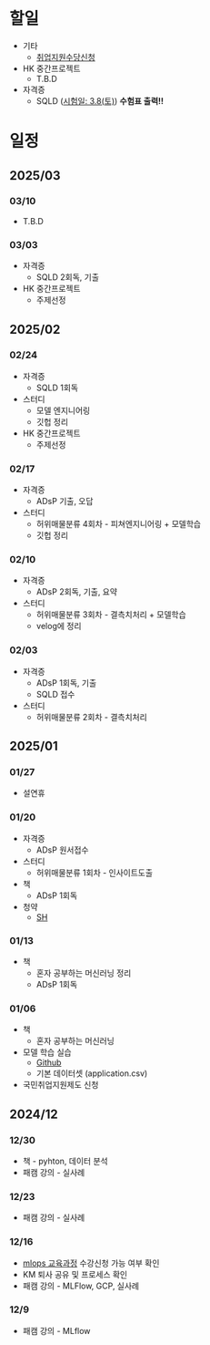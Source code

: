 
# 할일
- 기타
  - [취업지원수당신청](https://www.work24.go.kr/ua/t/b/1100/selectEmpmActFlflMngn.do) 
- HK 중간프로젝트
  - T.B.D
- 자격증
  - SQLD ([시험일: 3.8(토)](https://www.dataq.or.kr/www/accept/schedule.do#none)) **수험표 출력!!**
  
# 일정
## 2025/03
### 03/10
- T.B.D
### 03/03
- 자격증
  - SQLD 2회독, 기출
- HK 중간프로젝트
  - 주제선정
## 2025/02
### 02/24
- 자격증
  - SQLD 1회독
- 스터디
  - 모델 엔지니어링
  - 깃헙 정리
- HK 중간프로젝트
  - 주제선정
### 02/17
- 자격증
  - ADsP 기출, 오답
- 스터디
  - 허위매물분류 4회차 - 피쳐엔지니어링 + 모델학습
  - 깃헙 정리
### 02/10
- 자격증
  - ADsP 2회독, 기출, 요약
- 스터디
  - 허위매물분류 3회차 - 결측치처리 + 모델학습
  - velog에 정리
### 02/03
- 자격증
  - ADsP 1회독, 기출
  - SQLD 접수
- 스터디
  - 허위매물분류 2회차 - 결측치처리
## 2025/01
### 01/27
- 설연휴
### 01/20
- 자격증
  - ADsP 원서접수
- 스터디
  - 허위매물분류 1회차 - 인사이트도출
- 책
  - ADsP 1회독
- 청약
  - [SH](https://blog.naver.com/together_sh/223706036592?trackingCode=rss)
    
### 01/13
- 책
  - 혼자 공부하는 머신러닝 정리
  - ADsP 1회독

### 01/06
- 책
  - 혼자 공부하는 머신러닝
- 모델 학습 실습
  - [Github](https://github.com/choikwangil95/ML_Model_Loan_Repayment_Prediction)
  - 기본 데이터셋 (application.csv)
- 국민취업지원제도 신청
  
## 2024/12

### 12/30
- 책 - pyhton, 데이터 분석
- 패캠 강의 - 실사례

### 12/23
- 패캠 강의 - 실사례

### 12/16
- [mlops 교육과정](https://hrd.work24.go.kr/hrdp/co/pcobo/PCOBO0100P.do?tracseId=AIG20240000458997&tracseTme=2&crseTracseSe=C0061&trainstCstmrId=500020048219&tracseReqstsCd=undefined&cstmConsTme=undefined#) 수강신청 가능 여부 확인
- KM 퇴사 공유 및 프로세스 확인
- 패캠 강의 - MLFlow, GCP, 실사례

### 12/9
- 패캠 강의 - MLflow
